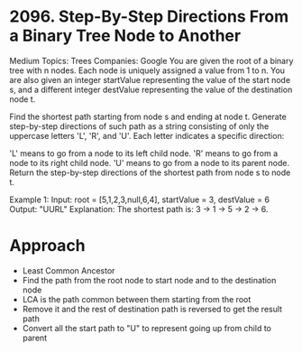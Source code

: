 # 2096. Step-By-Step Directions From a Binary Tree Node to Another
Medium
Topics: Trees
Companies: Google
You are given the root of a binary tree with n nodes. Each node is uniquely assigned a value from 1 to n. You are also given an integer startValue representing the value of the start node s, and a different integer destValue representing the value of the destination node t.

Find the shortest path starting from node s and ending at node t. Generate step-by-step directions of such path as a string consisting of only the uppercase letters 'L', 'R', and 'U'. Each letter indicates a specific direction:

'L' means to go from a node to its left child node.
'R' means to go from a node to its right child node.
'U' means to go from a node to its parent node.
Return the step-by-step directions of the shortest path from node s to node t.

Example 1:
Input: root = [5,1,2,3,null,6,4], startValue = 3, destValue = 6
Output: "UURL"
Explanation: The shortest path is: 3 → 1 → 5 → 2 → 6.

# Approach
- Least Common Ancestor
- Find the path from the root node to start node and to the destination node
- LCA is the path common between them starting from the root
- Remove it and the rest of destination path is reversed to get the result path 
- Convert all the start path to "U" to represent going up from child to parent